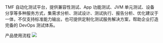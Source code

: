 TMF 自动化测试平台，提供兼容性测试、App 功能测试、JVM 单元测试、设备分享等多种服务方式，集需求分析、测试设计、测试执行、报告分析、优化建议于一体，不仅支持标准能力输出，也可提供定制化测试服务解决方案，帮助企业打造完备的 DevOps 测试体系。

产品使用流程
![](https://qcloudimg.tencent-cloud.cn/raw/a685c1665349414b2a20f1a5e57c1594.png)

